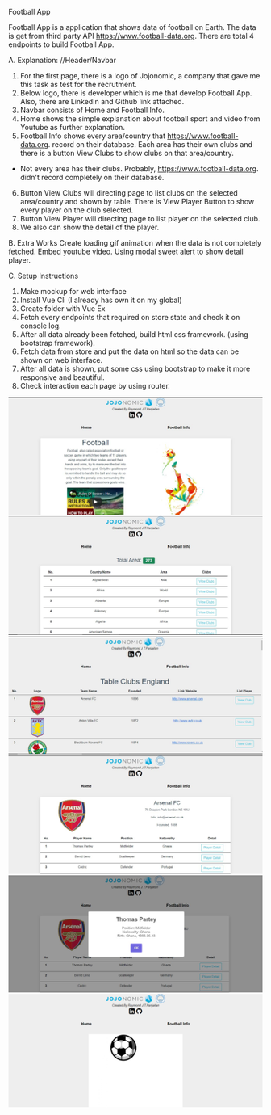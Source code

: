 Football App

Football App is a application that shows data of football on Earth. The data is get from third party API https://www.football-data.org. There are total 4 endpoints to build Football App. 


A. Explanation:
//Header/Navbar
1. For the first page, there is a logo of Jojonomic, a company that gave me this task as test for the recrutment.
2. Below logo, there is developer which is me that develop Football App. Also, there are LinkedIn and Github link attached.
3. Navbar consists of Home and Football Info.
4. Home shows the simple explanation about football sport and video from Youtube as further explanation.
5. Football Info shows every area/country that https://www.football-data.org. record on their database. Each area has their own clubs and there is a button View Clubs to show clubs on that area/country.
* Not every area has their clubs. Probably, https://www.football-data.org. didn't record completely on their database.
6. Button View Clubs will directing page to list clubs on the selected area/country and shown by table. There is View Player Button to show every player on the club selected.
7. Button View Player will directing page to list player on the selected club. 
8. We also can show the detail of the player.


B. Extra Works
Create loading gif animation when the data is not completely fetched.
Embed youtube video.
Using modal sweet alert to show detail player.

C. Setup Instructions
1. Make mockup for web interface
2. Install Vue Cli (I already has own it on my global)
3. Create folder with Vue Ex
4. Fetch every endpoints that required on store state and check it on console log.
5. After all data already been fetched, build html css framework.
 (using bootstrap framework).
6. Fetch data from store and put the data on html so the data can be shown on web interface.
7. After all data is shown, put some css using bootstrap to make it more responsive and beautiful.
8. Check interaction each page by using router.


![Home](./football-app/src/assets/Football-App-Home.JPG)
![Football-Info](./football-app/src/assets/Football-App-Football-Info-Area.JPG)
![Clubs-Area](./football-app/src/assets/Football-App-Football-Table-Clubs-in-Area.JPG)
![Clubs-Detail](./football-app/src/assets/Football-App-Football-Detail-Club.JPG)
![Player-Detail](./football-app/src/assets/Football-App-Football-Detail-Player.JPG)
![Loading](./football-app/src/assets/Football-App-Football-Loading.JPG.png)





